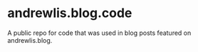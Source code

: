 # andrewlis.blog.code
A public repo for code that was used in blog posts featured on andrewlis.blog.
